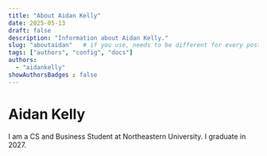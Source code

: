 ```yaml
---
title: "About Aidan Kelly"
date: 2025-05-13
draft: false
description: "Information about Aidan Kelly."
slug: "aboutaidan"   # if you use, needs to be different for every post
tags: ["authors", "config", "docs"]
authors:
  - "aidankelly"
showAuthorsBadges : false
---
```


# Aidan Kelly

I am a CS and Business Student at Northeastern University. I graduate in 2027.

